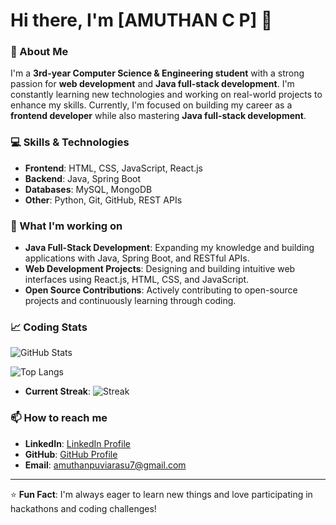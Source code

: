# Hi there, I'm [AMUTHAN C P] 👋

### 🚀 About Me

I'm a **3rd-year Computer Science & Engineering student** with a strong passion for **web development** and **Java full-stack development**. I'm constantly learning new technologies and working on real-world projects to enhance my skills. Currently, I'm focused on building my career as a **frontend developer** while also mastering **Java full-stack development**.

### 💻 Skills & Technologies

- **Frontend**: HTML, CSS, JavaScript, React.js
- **Backend**: Java, Spring Boot
- **Databases**: MySQL, MongoDB
- **Other**: Python, Git, GitHub, REST APIs

### 🌟 What I'm working on

- **Java Full-Stack Development**: Expanding my knowledge and building applications with Java, Spring Boot, and RESTful APIs.
- **Web Development Projects**: Designing and building intuitive web interfaces using React.js, HTML, CSS, and JavaScript.
- **Open Source Contributions**: Actively contributing to open-source projects and continuously learning through coding.

### 📈 Coding Stats

![GitHub Stats](https://github-readme-stats.vercel.app/api?username=C-P-AMUTHAN&show_icons=true&hide_title=true&count_private=true&theme=radical)

![Top Langs](https://github-readme-stats.vercel.app/api/top-langs/?username=C-P-AMUTHAN&layout=compact&theme=radical)

- **Current Streak**: ![Streak](https://github-readme-streak-stats.herokuapp.com/?user=C-P-AMUTHAN&theme=radical)


### 📫 How to reach me

- **LinkedIn**: [LinkedIn Profile](https://www.linkedin.com/in/amuthan-c-p-3870ab252/)
- **GitHub**: [GitHub Profile](https://github.com/C-P-AMUTHAN)
- **Email**: amuthanpuviarasu7@gmail.com

---

⭐️ **Fun Fact**: I'm always eager to learn new things and love participating in hackathons and coding challenges!
